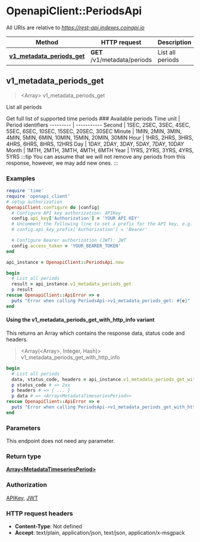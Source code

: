 # OpenapiClient::PeriodsApi

All URIs are relative to *https://rest-api.indexes.coinapi.io*

| Method | HTTP request | Description |
| ------ | ------------ | ----------- |
| [**v1_metadata_periods_get**](PeriodsApi.md#v1_metadata_periods_get) | **GET** /v1/metadata/periods | List all periods |


## v1_metadata_periods_get

> <Array<MetadataTimeseriesPeriod>> v1_metadata_periods_get

List all periods

Get full list of supported time periods              ### Available periods              Time unit | Period identifiers --------- | ----------- Second | 1SEC, 2SEC, 3SEC, 4SEC, 5SEC, 6SEC, 10SEC, 15SEC, 20SEC, 30SEC Minute | 1MIN, 2MIN, 3MIN, 4MIN, 5MIN, 6MIN, 10MIN, 15MIN, 20MIN, 30MIN Hour | 1HRS, 2HRS, 3HRS, 4HRS, 6HRS, 8HRS, 12HRS Day | 1DAY, 2DAY, 3DAY, 5DAY, 7DAY, 10DAY Month | 1MTH, 2MTH, 3MTH, 4MTH, 6MTH Year | 1YRS, 2YRS, 3YRS, 4YRS, 5YRS              :::tip You can assume that we will not remove any periods from this response, however, we may add new ones. :::

### Examples

```ruby
require 'time'
require 'openapi_client'
# setup authorization
OpenapiClient.configure do |config|
  # Configure API key authorization: APIKey
  config.api_key['Authorization'] = 'YOUR API KEY'
  # Uncomment the following line to set a prefix for the API key, e.g. 'Bearer' (defaults to nil)
  # config.api_key_prefix['Authorization'] = 'Bearer'

  # Configure Bearer authorization (JWT): JWT
  config.access_token = 'YOUR_BEARER_TOKEN'
end

api_instance = OpenapiClient::PeriodsApi.new

begin
  # List all periods
  result = api_instance.v1_metadata_periods_get
  p result
rescue OpenapiClient::ApiError => e
  puts "Error when calling PeriodsApi->v1_metadata_periods_get: #{e}"
end
```

#### Using the v1_metadata_periods_get_with_http_info variant

This returns an Array which contains the response data, status code and headers.

> <Array(<Array<MetadataTimeseriesPeriod>>, Integer, Hash)> v1_metadata_periods_get_with_http_info

```ruby
begin
  # List all periods
  data, status_code, headers = api_instance.v1_metadata_periods_get_with_http_info
  p status_code # => 2xx
  p headers # => { ... }
  p data # => <Array<MetadataTimeseriesPeriod>>
rescue OpenapiClient::ApiError => e
  puts "Error when calling PeriodsApi->v1_metadata_periods_get_with_http_info: #{e}"
end
```

### Parameters

This endpoint does not need any parameter.

### Return type

[**Array&lt;MetadataTimeseriesPeriod&gt;**](MetadataTimeseriesPeriod.md)

### Authorization

[APIKey](../README.md#APIKey), [JWT](../README.md#JWT)

### HTTP request headers

- **Content-Type**: Not defined
- **Accept**: text/plain, application/json, text/json, application/x-msgpack

